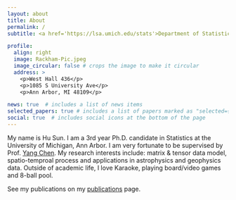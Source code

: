 ```yaml
---
layout: about
title: About
permalink: /
subtitle: <a href='https://lsa.umich.edu/stats'>Department of Statistics, U-M Ann Arbor</a>. Ph.D. Candidate.

profile:
  align: right
  image: Rackham-Pic.jpeg
  image_circular: false # crops the image to make it circular
  address: >
    <p>West Hall 436</p>
    <p>1085 S University Ave</p>
    <p>Ann Arbor, MI 48109</p>

news: true  # includes a list of news items
selected_papers: true # includes a list of papers marked as "selected={true}"
social: true  # includes social icons at the bottom of the page
---
```


My name is Hu Sun. I am a 3rd year Ph.D. candidate in Statistics at the University of Michigan, Ann Arbor. I am very fortunate to be supervised by Prof. [Yang Chen](https://yangchenfunstatistics.github.io/yangchen.github.io//). My research interests include: matrix & tensor data model, spatio-temproal process and applications in astrophysics and geophysics data. Outside of academic life, I love Karaoke, playing board/video games and 8-ball pool.

See my publications on my [publications](/publications/) page. 
